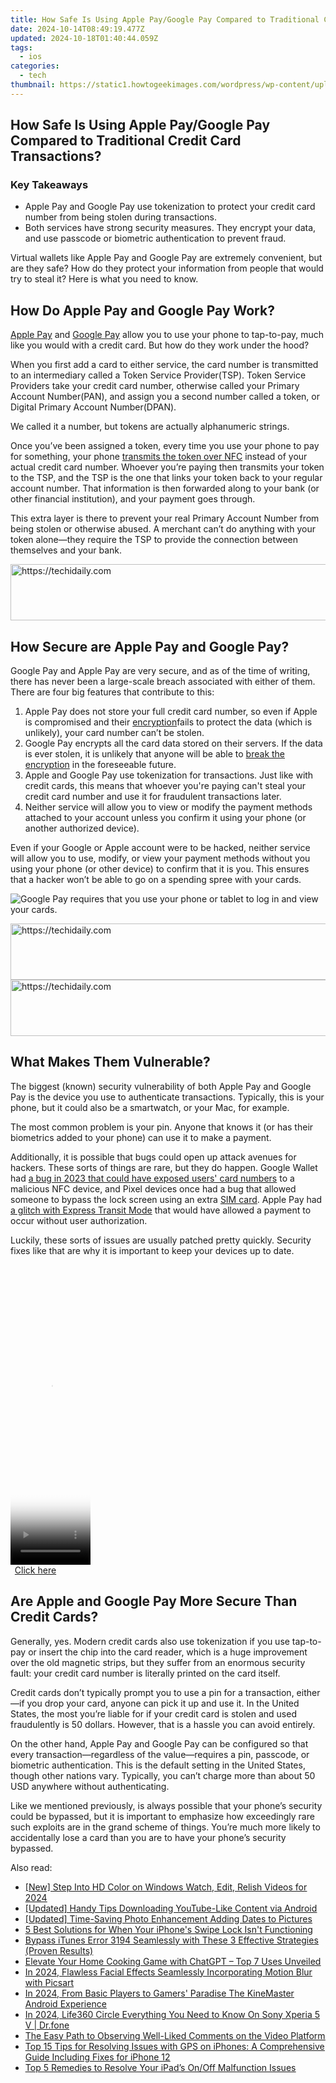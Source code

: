 ```yaml
---
title: How Safe Is Using Apple Pay/Google Pay Compared to Traditional Credit Card Transactions?
date: 2024-10-14T08:49:19.477Z
updated: 2024-10-18T01:40:44.059Z
tags:
  - ios
categories:
  - tech
thumbnail: https://static1.howtogeekimages.com/wordpress/wp-content/uploads/2024/03/53215726011_ec0b412ae8_o.jpg
---
```


## How Safe Is Using Apple Pay/Google Pay Compared to Traditional Credit Card Transactions?

### Key Takeaways

* Apple Pay and Google Pay use tokenization to protect your credit card number from being stolen during transactions.
* Both services have strong security measures. They encrypt your data, and use passcode or biometric authentication to prevent fraud.

 Virtual wallets like Apple Pay and Google Pay are extremely convenient, but are they safe? How do they protect your information from people that would try to steal it? Here is what you need to know. 

##  How Do Apple Pay and Google Pay Work? 

[Apple Pay](https://android-location.techidaily.com/9-best-free-android-monitoring-apps-to-monitor-phone-remotely-for-your-nubia-red-magic-9-proplus-drfone-by-drfone-virtual/) and [Google Pay](https://screen-capture.techidaily.com/updated-2024-approved-essential-techniques-for-soundless-video/) allow you to use your phone to tap-to-pay, much like you would with a credit card. But how do they work under the hood? 

 When you first add a card to either service, the card number is transmitted to an intermediary called a Token Service Provider(TSP). Token Service Providers take your credit card number, otherwise called your Primary Account Number(PAN), and assign you a second number called a token, or Digital Primary Account Number(DPAN). 

 We called it a number, but tokens are actually alphanumeric strings.

 Once you’ve been assigned a token, every time you use your phone to pay for something, your phone [transmits the token over NFC](https://extra-information.techidaily.com/the-definitive-guide-to-audio-interfaces-in-podcasting/) instead of your actual credit card number. Whoever you’re paying then transmits your token to the TSP, and the TSP is the one that links your token back to your regular account number. That information is then forwarded along to your bank (or other financial institution), and your payment goes through.

 This extra layer is there to prevent your real Primary Account Number from being stolen or otherwise abused. A merchant can’t do anything with your token alone—they require the TSP to provide the connection between themselves and your bank. 

<!-- affiliate ads begin -->
<a href="https://unicoeye.pxf.io/c/5597632/2134238/18498" target="_top" id="2134238">
  <img src="//a.impactradius-go.com/display-ad/18498-2134238" border="0" alt="https://techidaily.com" width="728" height="90"/>
</a>
<img height="0" width="0" src="https://unicoeye.pxf.io/i/5597632/2134238/18498" style="position:absolute;visibility:hidden;" border="0" />
<!-- affiliate ads end -->

##  How Secure are Apple Pay and Google Pay?

 Google Pay and Apple Pay are very secure, and as of the time of writing, there has never been a large-scale breach associated with either of them. There are four big features that contribute to this: 

1. Apple Pay does not store your full credit card number, so even if Apple is compromised and their [encryption](https://facebook-video-share.techidaily.com/the-essential-guide-to-youtube-video-lighting-tips-for-2024/)fails to protect the data (which is unlikely), your card number can’t be stolen.
2. Google Pay encrypts all the card data stored on their servers. If the data is ever stolen, it is unlikely that anyone will be able to [break the encryption](https://discover-best.techidaily.com/integrating-hyperautomation-with-sap-cloud-revolutionizing-the-financial-industry-through-abbyy-solutions/) in the foreseeable future.
3. Apple and Google Pay use tokenization for transactions. Just like with credit cards, this means that whoever you're paying can't steal your credit card number and use it for fraudulent transactions later.
4. Neither service will allow you to view or modify the payment methods attached to your account unless you confirm it using your phone (or another authorized device).

 Even if your Google or Apple account were to be hacked, neither service will allow you to use, modify, or view your payment methods without you using your phone (or other device) to confirm that it is you. This ensures that a hacker won’t be able to go on a spending spree with your cards. 

![Google Pay requires that you use your phone or tablet to log in and view your cards.](https://static1.howtogeekimages.com/wordpress/wp-content/uploads/2024/03/google-pay-security-challenge.png) 

<!-- affiliate ads begin -->
<a href="https://aligracehair.sjv.io/c/5597632/2047366/19272" target="_top" id="2047366">
  <img src="//a.impactradius-go.com/display-ad/19272-2047366" border="0" alt="https://techidaily.com" width="728" height="90"/>
</a>
<img height="0" width="0" src="https://aligracehair.sjv.io/i/5597632/2047366/19272" style="position:absolute;visibility:hidden;" border="0" />
<!-- affiliate ads end -->

<!-- affiliate ads begin -->
<a href="https://appsumo.8odi.net/c/5597632/2100538/7443" target="_top" id="2100538">
  <img src="//a.impactradius-go.com/display-ad/7443-2100538" border="0" alt="https://techidaily.com" width="728" height="90"/>
</a>
<img height="0" width="0" src="https://appsumo.8odi.net/i/5597632/2100538/7443" style="position:absolute;visibility:hidden;" border="0" />
<!-- affiliate ads end -->

##  What Makes Them Vulnerable? 

 The biggest (known) security vulnerability of both Apple Pay and Google Pay is the device you use to authenticate transactions. Typically, this is your phone, but it could also be a smartwatch, or your Mac, for example. 

 The most common problem is your pin. Anyone that knows it (or has their biometrics added to your phone) can use it to make a payment. 

 Additionally, it is possible that bugs could open up attack avenues for hackers. These sorts of things are rare, but they do happen. Google Wallet had [a bug in 2023 that could have exposed users' card numbers](https://snapchat-videos.techidaily.com/new-the-digital-era-unveiled-a-detailed-comparison-between-tiktok-and-snap/) to a malicious NFC device, and Pixel devices once had a bug that allowed someone to bypass the lock screen using an extra [SIM card](https://remote-screen-capture.techidaily.com/in-2024-superior-video-editing-software-for-online-sessions/). Apple Pay had [a glitch with Express Transit Mode](https://www.surrey.ac.uk/news/visa-and-apple-pay-vulnerabilities-leaves-iphone-users-open-payment-fraud) that would have allowed a payment to occur without user authorization. 

 Luckily, these sorts of issues are usually patched pretty quickly. Security fixes like that are why it is important to keep your devices up to date. 

<!-- affiliate ads begin -->
<span id="1975648">
					<video width="128" height="480" style="cursor:pointer"
           poster="//a.impactradius-go.com/display-clicktoplayimage/1975648.png"
           onclick="if(!this.playClicked){this.play();this.setAttribute('controls',true);this.playClicked=true;}">
	   <source src="//a.impactradius-go.com/display-ad/22993-1975648">
	   <img src="//a.impactradius-go.com/display-clicktoplayimage/1975648.png" style="border: none; height: 100%; width: 100%; object-fit: contain">
	</video>
	<div style="width:80px;text-align:center"><a href="javascript:window.open(decodeURIComponent('https%3A%2F%2Fhomestyler.sjv.io%2Fc%2F5597632%2F1975648%2F22993'), '_blank');void(0);">Click here</a></div>
</span>
<img height="0" width="0" src="https://imp.pxf.io/i/5597632/1975648/22993" style="position:absolute;visibility:hidden;" border="0" />
<!-- affiliate ads end -->

##  Are Apple and Google Pay More Secure Than Credit Cards? 

 Generally, yes. Modern credit cards also use tokenization if you use tap-to-pay or insert the chip into the card reader, which is a huge improvement over the old magnetic strips, but they suffer from an enormous security fault: your credit card number is literally printed on the card itself.

 Credit cards don’t typically prompt you to use a pin for a transaction, either—if you drop your card, anyone can pick it up and use it. In the United States, the most you’re liable for if your credit card is stolen and used fraudulently is 50 dollars. However, that is a hassle you can avoid entirely. 

 On the other hand, Apple Pay and Google Pay can be configured so that every transaction—regardless of the value—requires a pin, passcode, or biometric authentication. This is the default setting in the United States, though other nations vary. Typically, you can’t charge more than about 50 USD anywhere without authenticating. 

 Like we mentioned previously, is always possible that your phone’s security could be bypassed, but it is important to emphasize how exceedingly rare such exploits are in the grand scheme of things. You’re much more likely to accidentally lose a card than you are to have your phone’s security bypassed.

<ins class="adsbygoogle"
     style="display:block"
     data-ad-format="autorelaxed"
     data-ad-client="ca-pub-7571918770474297"
     data-ad-slot="1223367746"></ins>

<ins class="adsbygoogle"
     style="display:block"
     data-ad-client="ca-pub-7571918770474297"
     data-ad-slot="8358498916"
     data-ad-format="auto"
     data-full-width-responsive="true"></ins>

<span class="atpl-alsoreadstyle">Also read:</span>
<div><ul>
<li><a href="https://vp-tips.techidaily.com/new-step-into-hd-color-on-windows-watch-edit-relish-videos-for-2024/"><u>[New] Step Into HD Color on Windows Watch, Edit, Relish Videos for 2024</u></a></li>
<li><a href="https://twitter-videos.techidaily.com/updated-handy-tips-downloading-youtube-like-content-via-android/"><u>[Updated] Handy Tips Downloading YouTube-Like Content via Android</u></a></li>
<li><a href="https://some-guidance.techidaily.com/updated-time-saving-photo-enhancement-adding-dates-to-pictures/"><u>[Updated] Time-Saving Photo Enhancement Adding Dates to Pictures</u></a></li>
<li><a href="https://os-tips.techidaily.com/5-best-solutions-for-when-your-iphones-swipe-lock-isnt-functioning/"><u>5 Best Solutions for When Your iPhone's Swipe Lock Isn't Functioning</u></a></li>
<li><a href="https://os-tips.techidaily.com/bypass-itunes-error-3194-seamlessly-with-these-3-effective-strategies-proven-results/"><u>Bypass iTunes Error 3194 Seamlessly with These 3 Effective Strategies (Proven Results)</u></a></li>
<li><a href="https://tech-hub.techidaily.com/elevate-your-home-cooking-game-with-chatgpt-top-7-uses-unveiled/"><u>Elevate Your Home Cooking Game with ChatGPT – Top 7 Uses Unveiled</u></a></li>
<li><a href="https://some-techniques.techidaily.com/in-2024-flawless-facial-effects-seamlessly-incorporating-motion-blur-with-picsart/"><u>In 2024, Flawless Facial Effects Seamlessly Incorporating Motion Blur with Picsart</u></a></li>
<li><a href="https://fox-links.techidaily.com/in-2024-from-basic-players-to-gamers-paradise-the-kinemaster-android-experience/"><u>In 2024, From Basic Players to Gamers' Paradise The KineMaster Android Experience</u></a></li>
<li><a href="https://phone-solutions.techidaily.com/in-2024-life360-circle-everything-you-need-to-know-on-sony-xperia-5-v-drfone-by-drfone-virtual-android/"><u>In 2024, Life360 Circle Everything You Need to Know On Sony Xperia 5 V | Dr.fone</u></a></li>
<li><a href="https://article-helps.techidaily.com/the-easy-path-to-observing-well-liked-comments-on-the-video-platform/"><u>The Easy Path to Observing Well-Liked Comments on the Video Platform</u></a></li>
<li><a href="https://os-tips.techidaily.com/top-15-tips-for-resolving-issues-with-gps-on-iphones-a-comprehensive-guide-including-fixes-for-iphone-12/"><u>Top 15 Tips for Resolving Issues with GPS on iPhones: A Comprehensive Guide Including Fixes for iPhone 12</u></a></li>
<li><a href="https://os-tips.techidaily.com/top-5-remedies-to-resolve-your-ipads-onoff-malfunction-issues/"><u>Top 5 Remedies to Resolve Your iPad’s On/Off Malfunction Issues</u></a></li>
</ul></div>

